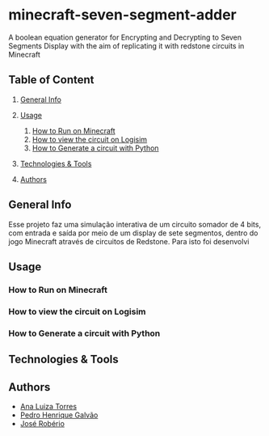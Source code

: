 # minecraft-seven-segment-adder

A boolean equation generator for Encrypting and Decrypting to Seven Segments Display with the aim of replicating it with redstone circuits in Minecraft

## Table of Content

1. [General Info](#general-info)
2. [Usage](#usage)

    1. [How to Run on Minecraft](#how-to-run-on-minecraft)
    2. [How to view the circuit on Logisim](#how-to-view-the-circuit-on-logisim)
    3. [How to Generate a circuit with Python](#how-to-generate-a-circuit-with-python)

3. [Technologies & Tools](#technologies--tools)
4. [Authors](#authors)

## General Info

Esse projeto faz uma simulação interativa de um circuito somador de 4 bits, com entrada e saída por meio de um display de sete segmentos, dentro do jogo Minecraft através de circuitos de Redstone.
Para isto foi desenvolvi

## Usage

### How to Run on Minecraft

### How to view the circuit on Logisim

### How to Generate a circuit with Python

## Technologies & Tools

## Authors

- [Ana Luiza Torres](@analuizatorres)
- [Pedro Henrique Galvão](@slottwo)
- [José Robério]()
